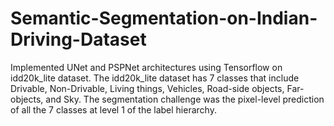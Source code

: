# Semantic-Segmentation-on-Indian-Driving-Dataset
Implemented UNet and PSPNet architectures using Tensorflow on idd20k_lite dataset. The idd20k_lite dataset has 7 classes that include Drivable, Non-Drivable, Living things, Vehicles, Road-side objects, Far-objects, and Sky. The segmentation challenge was the pixel-level prediction of all the 7 classes at level 1 of the label hierarchy. 
